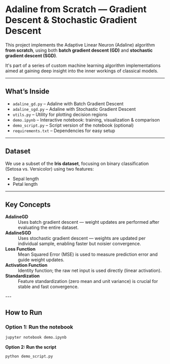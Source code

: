 # Adaline from Scratch — Gradient Descent & Stochastic Gradient Descent

This project implements the Adaptive Linear Neuron (Adaline) algorithm **from scratch**, using both **batch gradient descent (GD)** and **stochastic gradient descent (SGD)**.

It's part of a series of custom machine learning algorithm implementations aimed at gaining deep insight into the inner workings of classical models.

---

##  What’s Inside

- `adaline_gd.py` – Adaline with Batch Gradient Descent  
- `adaline_sgd.py` – Adaline with Stochastic Gradient Descent  
- `utils.py` – Utility for plotting decision regions  
- `demo.ipynb` – Interactive notebook: training, visualization & comparison  
- `demo_script.py` – Script version of the notebook (optional)
- `requirements.txt` – Dependencies for easy setup

---

## Dataset

We use a subset of the **Iris dataset**, focusing on binary classification (Setosa vs. Versicolor) using two features:

- Sepal length  
- Petal length

---

## Key Concepts

<dl> <dt><strong>AdalineGD</strong></dt> <dd>Uses batch gradient descent — weight updates are performed after evaluating the entire dataset.</dd> <dt><strong>AdalineSGD</strong></dt> <dd>Uses stochastic gradient descent — weights are updated per individual sample, enabling faster but noisier convergence.</dd> <dt><strong>Loss Function</strong></dt> <dd>Mean Squared Error (MSE) is used to measure prediction error and guide weight updates.</dd> <dt><strong>Activation Function</strong></dt> <dd>Identity function; the raw net input is used directly (linear activation).</dd> <dt><strong>Standardization</strong></dt> <dd>Feature standardization (zero mean and unit variance) is crucial for stable and fast convergence.</dd> </dl>
---

## How to Run

### Option 1: Run the notebook

```bash
jupyter notebook demo.ipynb
```
**Option 2: Run the script**
```bash
python demo_script.py
```
